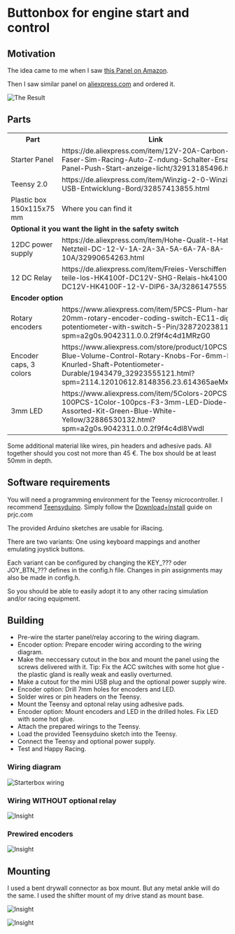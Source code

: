# Buttonbox for engine start and control

## Motivation

The idea came to me when I saw [this Panel on Amazon](https://www.amazon.de/dp/B01BV9CWW2/?coliid=ILLJIW41VWR2C&colid=2JV752ZE9GTFC&psc=0&ref_=lv_ov_lig_dp_it).

Then I saw similar panel on [aliexpress.com](https://de.aliexpress.com/item/12V-20A-Carbon-Faser-Sim-Racing-Auto-Z-ndung-Schalter-Ersatz-Panel-Push-Start-anzeige-licht/32913185496.html) and ordered it.

![The Result](images/small/BoxDecoratedFinal.jpg)

## Parts

<table>
    <tr>
        <th>Part</th><th>Link</th><th>Price</th>
    </tr>
    <tr>
		<td>Starter Panel</td>
 		<td>https://de.aliexpress.com/item/12V-20A-Carbon-Faser-Sim-Racing-Auto-Z-ndung-Schalter-Ersatz-Panel-Push-Start-anzeige-licht/32913185496.html</td>
		<td>15 �</td>
    </tr>
    <tr>
        <td>Teensy 2.0</td>
        <td>https://de.aliexpress.com/item/Winzig-2-0-Winzig-USB-Entwicklung-Bord/32857413855.html</td>
        <td>7 �</td>
    </tr>
    <tr>
        <td>Plastic box 150x115x75 mm</td>
        <td>Where you can find it</td>
        <td>&lt; 10 �/td>
    </tr>
    <tr><td colspan="3"><strong>Optional it you want the light in the safety switch</strong></td></tr>
    <tr>
        <td>12DC power supply</td>
        <td>https://de.aliexpress.com/item/Hohe-Qualit-t-Hat-Netzteil-DC-12-V-1A-2A-3A-5A-6A-7A-8A-10A/32990654263.html</td>
        <td>2 �</td>
    </tr>
    <tr>
        <td>12 DC Relay</td>
		<td>https://de.aliexpress.com/item/Freies-Verschiffen-10-teile-los-HK4100f-DC12V-SHG-Relais-hk4100F-DC12V-HK4100F-12-V-DIP6-3A/32861475552.html</td>
        <td>3 �</td>
    </tr>
    <tr>
    	<td colspan="3"><strong>Encoder option</strong></td>
    </tr>
    <tr>
    	<td>Rotary encoders</td>
		<td>https://www.aliexpress.com/item/5PCS-Plum-handle-20mm-rotary-encoder-coding-switch-EC11-digital-potentiometer-with-switch-5-Pin/32872023811.html?spm=a2g0s.9042311.0.0.2f9f4c4d1MRzG0</td>
		<td>2 �</td>
    </tr>
    <tr>
    	<td>Encoder caps, 3 colors</td>
		<td>https://www.aliexpress.com/store/product/10PCS-lot-Blue-Volume-Control-Rotary-Knobs-For-6mm-Dia-Knurled-Shaft-Potentiometer-Durable/1943479_32923555121.html?spm=2114.12010612.8148356.23.614365aeMxW6G2</td>
    	<td>3�</td>
    </tr>
    <tr>
    	<td>3mm LED</td>
    	<td>https://www.aliexpress.com/item/5Colors-20PCS-100PCS-1Color-100pcs-F3-3mm-LED-Diode-Light-Assorted-Kit-Green-Blue-White-Yellow/32886530132.html?spm=a2g0s.9042311.0.0.2f9f4c4dl8VwdI</td>
    	<td>1 �</td>
    </tr>
</table>

Some additional material like wires, pin headers and adhesive pads. All together should you cost not more than 45 €.
The box should be at least 50mm in depth.

## Software requirements

You will need a programming environment for the Teensy microcontroller. I recommend [Teensyduino](https://www.pjrc.com/teensy/teensyduino.html).
Simply follow the [Download+Install](https://www.pjrc.com/teensy/td_download.html) guide on prjc.com

The provided Arduino sketches are usable for iRacing. 

There are two variants: One using keyboard mappings and another emulating joystick buttons. 

Each variant can be configured by changing the KEY\_??? oder JOY\_BTN\_??? defines in the config.h file. Changes in pin assignments may also
be made in config.h.

So you should be able to easily adopt it to any other racing simulation and/or racing equipment.

## Building

* Pre-wire the starter panel/relay accoring to the wiring diagram.
* Encoder option: Prepare encoder wiring according to the wiring diagram.
* Make the neccessary cutout in the box and mount the panel using the screws delivered with it. Tip: Fix the ACC switches with some hot glue - the plastic gland is really weak and easliy overturned.
* Make a cutout for the mini USB plug and the optional power supply wire.
* Encoder option: Drill 7mm holes for encoders and LED.
* Solder wires or pin headers on the Teensy.
* Mount the Teensy and optonal relay using adhesive pads.
* Encoder option: Mount encoders and LED in the drilled holes. Fix LED with some hot glue.
* Attach the prepared wirings to the Teensy.
* Load the provided Teensyduino sketch into the Teensy.
* Connect the Teensy and optional power supply.
* Test and Happy Racing.

### Wiring diagram

![Starterbox wiring](images/WiringDiagram.png)

### Wiring WITHOUT optional relay

![Insight](images/small/BoxInsight.jpg "Insight WITHOUT optional relay")

### Prewired encoders

![Insight](images/small/PrewiredEncoders.jpg "Pre-wired Encoders")

## Mounting

I used a bent drywall connector as box mount. But any metal ankle will do the same. I used the shifter mount of my drive stand as mount base.

![Insight](images/small/BoxMount.jpg)

![Insight](images/small/BoxMounted.jpg)